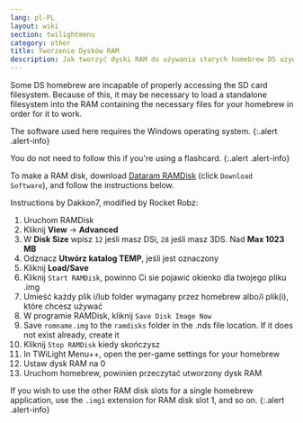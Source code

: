 ```yaml
---
lang: pl-PL
layout: wiki
section: twilightmenu
category: other
title: Tworzenie Dysków RAM
description: Jak tworzyć dyski RAM do używania starych homebrew DS używając TWiLight Menu++
---
```


Some DS homebrew are incapable of properly accessing the SD card filesystem. Because of this, it may be necessary to load a standalone filesystem into the RAM containing the necessary files for your homebrew in order for it to work.

The software used here requires the Windows operating system.
{:.alert .alert-info}

You do not need to follow this if you're using a flashcard.
{:.alert .alert-info}

To make a RAM disk, download [Dataram RAMDisk](https://web.archive.org/web/20240923165935/https://memory.dataram.com/products-and-services/software/ramdisk#freeware) (click `Download Software`), and follow the instructions below.

Instructions by Dakkon7, modified by Rocket Robz:

1. Uruchom RAMDisk
1. Kliknij **View** -> **Advanced**
1. W **Disk Size** wpisz `12` jeśli masz DSi, `28` jeśli masz 3DS. Nad **Max 1023 MB**
1. Odznacz **Utwórz katalog TEMP**, jeśli jest oznaczony
1. Kliknij **Load/Save**
1. Kliknij `Start RAMDisk`, powinno Ci sie pojawić okienko dla twojego pliku .img
1. Umieść każdy plik i/lub folder wymagany przez homebrew albo/i plik(i), które chcesz używać
1. W programie RAMDisk, kliknij `Save Disk Image Now`
1. Save `romname.img` to the `ramdisks` folder in the .nds file location. If it does not exist already, create it
1. Kliknij `Stop RAMDisk` kiedy skończysz
1. In TWiLight Menu++, open the per-game settings for your homebrew
1. Ustaw dysk RAM na 0
1. Uruchom homebrew, powinien przeczytać utworzony dysk RAM

If you wish to use the other RAM disk slots for a single homebrew application, use the `.img1` extension for RAM disk slot 1, and so on.
{:.alert .alert-info}
